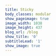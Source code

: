 ```yaml
---
title: Sticky
body_classes: modular
show_pageimage: true
image_width: 1038
image_height: 437
blog_url: /blog
show_title: '0'
subtitleLead: '1'
show_image: true
---
```


